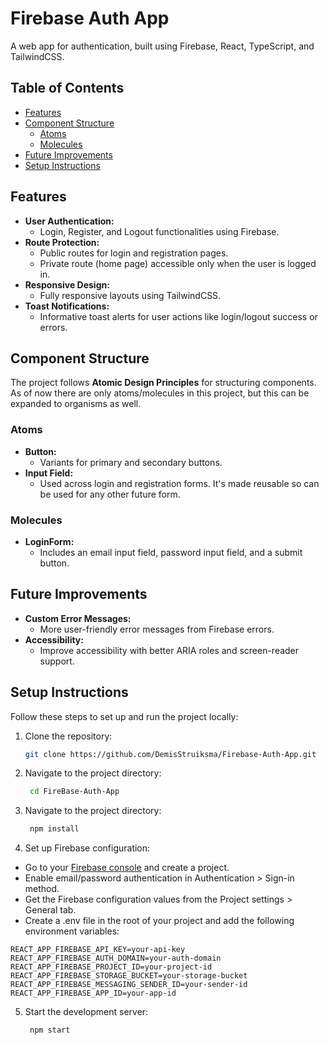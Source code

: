 # Firebase Auth App

A web app for authentication, built using Firebase, React, TypeScript, and TailwindCSS.

## Table of Contents
- [Features](#features)
- [Component Structure](#component-structure)
  - [Atoms](#atoms)
  - [Molecules](#molecules)
- [Future Improvements](#future-improvements)
- [Setup Instructions](#setup-instructions)

## Features

- **User Authentication:**
  - Login, Register, and Logout functionalities using Firebase.
- **Route Protection:**
  - Public routes for login and registration pages.
  - Private route (home page) accessible only when the user is logged in.
- **Responsive Design:**
  - Fully responsive layouts using TailwindCSS.
- **Toast Notifications:**
  - Informative toast alerts for user actions like login/logout success or errors.

## Component Structure

The project follows **Atomic Design Principles** for structuring components. As of now there are only atoms/molecules in this project, but this can be expanded to organisms as well.

### Atoms

- **Button:**
  - Variants for primary and secondary buttons.
- **Input Field:**
  - Used across login and registration forms. It's made reusable so can be used for any other future form.

### Molecules

- **LoginForm:**
  - Includes an email input field, password input field, and a submit button.

## Future Improvements

- **Custom Error Messages:**
  - More user-friendly error messages from Firebase errors.
- **Accessibility:**
  - Improve accessibility with better ARIA roles and screen-reader support.

## Setup Instructions

Follow these steps to set up and run the project locally:

1. Clone the repository:
   ```bash
   git clone https://github.com/DemisStruiksma/Firebase-Auth-App.git
   ```
2. Navigate to the project directory:
   ```bash
    cd FireBase-Auth-App
   ```
3. Navigate to the project directory:
   ```bash
    npm install
   ```
4. Set up Firebase configuration:
- Go to your [Firebase console](https://console.firebase.google.com) and create a project.
- Enable email/password authentication in Authentication > Sign-in method.
- Get the Firebase configuration values from the Project settings > General tab.
- Create a .env file in the root of your project and add the following environment variables:
```
REACT_APP_FIREBASE_API_KEY=your-api-key
REACT_APP_FIREBASE_AUTH_DOMAIN=your-auth-domain
REACT_APP_FIREBASE_PROJECT_ID=your-project-id
REACT_APP_FIREBASE_STORAGE_BUCKET=your-storage-bucket
REACT_APP_FIREBASE_MESSAGING_SENDER_ID=your-sender-id
REACT_APP_FIREBASE_APP_ID=your-app-id
```
5. Start the development server:
   ```bash
    npm start
   ```